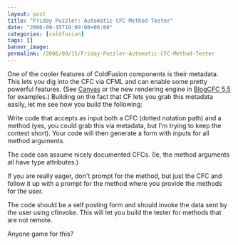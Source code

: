 ```yaml
---
layout: post
title: "Friday Puzzler: Automatic CFC Method Tester"
date: "2006-09-15T10:09:00+06:00"
categories: [coldfusion]
tags: []
banner_image: 
permalink: /2006/09/15/Friday-Puzzler-Automatic-CFC-Method-Tester
---
```


One of the cooler features of ColdFusion components is their metadata. This lets you dig into the CFC via CFML and can enable some pretty powerful features. (See <a href="http://ray.camdenfamily.com/projects/canvas">Canvas</a> or the new rendering engine in <a href="http://www.blogcfc.com">BlogCFC 5.5</a> for examples.) Building on the fact that CF lets you grab this metadata easily, let me see how you build the following:

Write code that accepts as input both a CFC (dotted notation path) and a method (yes, you could grab this via metadata, but I'm trying to keep the contest short). Your code will then generate a form with inputs for all method arguments. 

The code can assume nicely documented CFCs. (Ie, the method arguments all have type attributes.)

If you are really eager, don't prompt for the method, but just the CFC and follow it up with a prompt for the method where you provide the methods for the user.

The code should be a self posting form and should invoke the data sent by the user using cfinvoke. This will let you build the tester for methods that are not remote.

Anyone game for this?